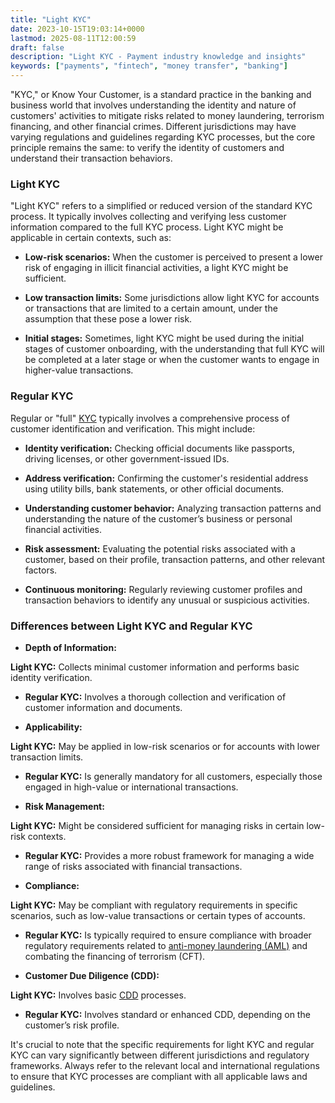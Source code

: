 ```yaml
---
title: "Light KYC"
date: 2023-10-15T19:03:14+0000
lastmod: 2025-08-11T12:00:59
draft: false
description: "Light KYC - Payment industry knowledge and insights"
keywords: ["payments", "fintech", "money transfer", "banking"]
---
```


"KYC," or Know Your Customer, is a standard practice in the banking and business world that involves understanding the identity and nature of customers' activities to mitigate risks related to money laundering, terrorism financing, and other financial crimes. Different jurisdictions may have varying regulations and guidelines regarding KYC processes, but the core principle remains the same: to verify the identity of customers and understand their transaction behaviors.

### Light KYC

"Light KYC" refers to a simplified or reduced version of the standard KYC process. It typically involves collecting and verifying less customer information compared to the full KYC process. Light KYC might be applicable in certain contexts, such as:

- **Low-risk scenarios:** When the customer is perceived to present a lower risk of engaging in illicit financial activities, a light KYC might be sufficient.

- **Low transaction limits:** Some jurisdictions allow light KYC for accounts or transactions that are limited to a certain amount, under the assumption that these pose a lower risk.

- **Initial stages:** Sometimes, light KYC might be used during the initial stages of customer onboarding, with the understanding that full KYC will be completed at a later stage or when the customer wants to engage in higher-value transactions.

### Regular KYC

Regular or "full" [KYC](https://faisalkhanllc.xyz/resources/payments-wiki/k/know-your-customer-kyc/) typically involves a comprehensive process of customer identification and verification. This might include:

- **Identity verification:** Checking official documents like passports, driving licenses, or other government-issued IDs.

- **Address verification:** Confirming the customer's residential address using utility bills, bank statements, or other official documents.

- **Understanding customer behavior:** Analyzing transaction patterns and understanding the nature of the customer’s business or personal financial activities.

- **Risk assessment:** Evaluating the potential risks associated with a customer, based on their profile, transaction patterns, and other relevant factors.

- **Continuous monitoring:** Regularly reviewing customer profiles and transaction behaviors to identify any unusual or suspicious activities.

### Differences between Light KYC and Regular KYC

- **Depth of Information:**

**Light KYC:** Collects minimal customer information and performs basic identity verification.

- **Regular KYC:** Involves a thorough collection and verification of customer information and documents.

- **Applicability:**

**Light KYC:** May be applied in low-risk scenarios or for accounts with lower transaction limits.

- **Regular KYC:** Is generally mandatory for all customers, especially those engaged in high-value or international transactions.

- **Risk Management:**

**Light KYC:** Might be considered sufficient for managing risks in certain low-risk contexts.

- **Regular KYC:** Provides a more robust framework for managing a wide range of risks associated with financial transactions.

- **Compliance:**

**Light KYC:** May be compliant with regulatory requirements in specific scenarios, such as low-value transactions or certain types of accounts.

- **Regular KYC:** Is typically required to ensure compliance with broader regulatory requirements related to [anti-money laundering (AML)](https://faisalkhanllc.xyz/resources/payments-wiki/a/anti-money-laundering-aml/) and combating the financing of terrorism (CFT).

- **Customer Due Diligence (CDD):**

**Light KYC:** Involves basic [CDD](https://faisalkhanllc.xyz/resources/payments-wiki/c/customer-due-diligence-cdd/) processes.

- **Regular KYC:** Involves standard or enhanced CDD, depending on the customer’s risk profile.

It's crucial to note that the specific requirements for light KYC and regular KYC can vary significantly between different jurisdictions and regulatory frameworks. Always refer to the relevant local and international regulations to ensure that KYC processes are compliant with all applicable laws and guidelines.
